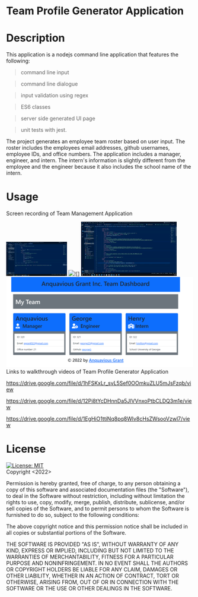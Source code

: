 # Team Profile Generator Application

# Description 

This application is a nodejs command line application that features the following:

> command line input

> command line dialogue

> input validation using regex

> ES6 classes

> server side generated UI page

> unit tests with jest.

The project generates an employee team roster based on user input. The roster includes the employees email addresses, github usernames, employee IDs, and office numbers. The application includes a manager, engineer, and intern. The intern's information is slightly different from the employee and the engineer because it also includes the school name of the intern.

# Usage 

Screen recording of Team Management Application

![](Untitled_%20Sep%2021,%202022%2010_03%20PM.gif) ![](Untitled_%20Sep%2021,%202022%2010_30%20PM.gif)![] ![](Untitled_%20Sep%2021,%202022%2010_36%20PM.gif)
![](Screen%20capture.PNG)
Links to walkthrough videos of Team Profile Generator Application

https://drive.google.com/file/d/1hFSKxLr_svL5Sef0OOmkuZLU5mJsFzqb/view

https://drive.google.com/file/d/12Pi8tYcDHnnDa5JlVVnxoPtbCLDQ3m1e/view

https://drive.google.com/file/d/1EgHiO1ttiNq8pq8Wlv8cHsZWsooVzwl7/view
# License
[![License: MIT](https://img.shields.io/badge/License-MIT-yellow.svg)](https://opensource.org/licenses/MIT)
<br>
Copyright <2022> <Anquavious Grant>

Permission is hereby granted, free of charge, to any person obtaining a copy of this software and associated documentation files (the "Software"), to deal in the Software without restriction, including without limitation the rights to use, copy, modify, merge, publish, distribute, sublicense, and/or sell copies of the Software, and to permit persons to whom the Software is furnished to do so, subject to the following conditions:

The above copyright notice and this permission notice shall be included in all copies or substantial portions of the Software.

THE SOFTWARE IS PROVIDED "AS IS", WITHOUT WARRANTY OF ANY KIND, EXPRESS OR IMPLIED, INCLUDING BUT NOT LIMITED TO THE WARRANTIES OF MERCHANTABILITY, FITNESS FOR A PARTICULAR PURPOSE AND NONINFRINGEMENT. IN NO EVENT SHALL THE AUTHORS OR COPYRIGHT HOLDERS BE LIABLE FOR ANY CLAIM, DAMAGES OR OTHER LIABILITY, WHETHER IN AN ACTION OF CONTRACT, TORT OR OTHERWISE, ARISING FROM, OUT OF OR IN CONNECTION WITH THE SOFTWARE OR THE USE OR OTHER DEALINGS IN THE SOFTWARE.

